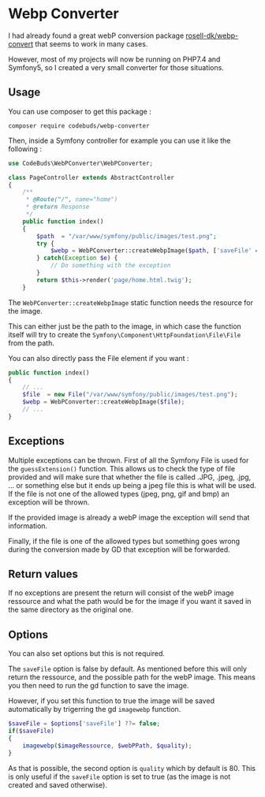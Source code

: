 # Webp Converter

I had already found a great webP conversion package [rosell-dk/webp-convert](https://packagist.org/packages/rosell-dk/webp-convert) that seems to work in many cases.

However, most of my projects will now be running on PHP7.4 and Symfony5, so I created a very small converter for those situations.

## Usage

You can use composer to get this package :

`composer require codebuds/webp-converter`

Then, inside a Symfony controller for example you can use it like the following :

``` php
use CodeBuds\WebPConverter\WebPConverter;

class PageController extends AbstractController
{
    /**
     * @Route("/", name="home")
     * @return Response
     */
    public function index()
    {
        $path  = "/var/www/symfony/public/images/test.png";
        try {
            $webp = WebPConverter::createWebpImage($path, ['saveFile' => true, 'quality' => 10]);
        } catch(Exception $e) {
            // Do something with the exception
        }
        return $this->render('page/home.html.twig');
    }
```

The `WebPConverter::createWebpImage` static function needs the resource for the image.

This can either just be the path to the image, in which case the function itself will try to create the `Symfony\Component\HttpFoundation\File\File` from the path.

You can also directly pass the File element if you want :

```php
public function index()
{
    // ...
    $file  = new File("/var/www/symfony/public/images/test.png");
    $webp = WebPConverter::createWebpImage($file);
    // ...
}
```

## Exceptions
Multiple exceptions can be thrown. First of all the Symfony File is used for the `guessExtension()` function.
This allows us to check the type of file provided and will make sure that whether the file is called .JPG, .jpeg, .jpg, ... or something else but it ends up being a jpeg file this is what will be used.
If the file is not one of the allowed types (jpeg, png, gif and bmp) an exception will be thrown.

If the provided image is already a webP  image the exception will send that information.


Finally, if the file is one of the allowed types but something goes wrong during the conversion made by GD that exception will be forwarded.

## Return values

If no exceptions are present the return will consist of the webP image ressource and what the path would be for the image if you want it saved in the same directory as the original one.

## Options

You can also set options but this is not required.

The `saveFile` option is false by default. As mentioned before this will only return the ressource, and the possible path for the webP image.
This means you then need to run the gd function to save the image.

However, if you set this function to true the image will be saved automatically by trigerring the gd `imagewebp` function.

```php
$saveFile = $options['saveFile'] ??= false;
if($saveFile)
{
    imagewebp($imageRessource, $webPPath, $quality);
}
```

As that is possible, the second option is `quality` which by default is 80. This is only useful if the `saveFile` option is set to true (as the image is not created and saved otherwise).